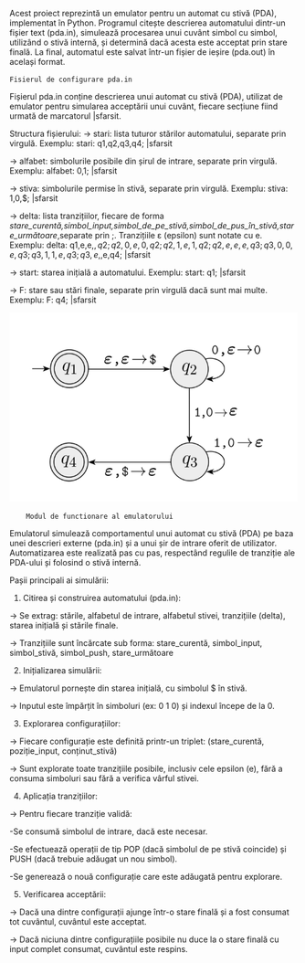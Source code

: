 Acest proiect reprezintă un emulator pentru un automat cu stivă (PDA), implementat în Python. Programul citește descrierea automatului dintr-un fișier text (pda.in), simulează procesarea unui cuvânt simbol cu simbol, utilizând o stivă internă, și determină dacă acesta este acceptat prin stare finală. La final, automatul este salvat într-un fișier de ieșire (pda.out) în același format.

    Fisierul de configurare pda.in

Fișierul pda.in conține descrierea unui automat cu stivă (PDA), utilizat de emulator pentru simularea acceptării unui cuvânt, fiecare secțiune fiind urmată de marcatorul |sfarsit.

Structura fișierului:
-> stari: lista tuturor stărilor automatului, separate prin virgulă.
Exemplu: stari: q1,q2,q3,q4; |sfarsit

-> alfabet: simbolurile posibile din șirul de intrare, separate prin virgulă.
Exemplu: alfabet: 0,1; |sfarsit

-> stiva: simbolurile permise în stivă, separate prin virgulă.
Exemplu: stiva: 1,0,$; |sfarsit

-> delta: lista tranzițiilor, fiecare de forma *stare_curentă,simbol_input,simbol_de_pe_stivă,simbol_de_pus_în_stivă,stare_următoare*,separate prin ;. 
  Tranzițiile ε (epsilon) sunt notate cu e.
Exemplu: delta: q1,e,e,$,q2; q2,0,e,0,q2; q2,1,e,1,q2; q2,e,e,e,q3; q3,0,0,e,q3; q3,1,1,e,q3; q3,e,$,e,q4; |sfarsit

-> start: starea inițială a automatului.
Exemplu: start: q1; |sfarsit

-> F: stare sau stări finale, separate prin virgulă dacă sunt mai multe.
Exemplu: F: q4; |sfarsit

![image_alt](https://github.com/adapreda/automate/blob/19fbb8f4a10f4bec812f3a77fd608d067a02f885/pda/Screenshot%202025-05-24%20160511.png)

        Modul de functionare al emulatorului

Emulatorul simulează comportamentul unui automat cu stivă (PDA) pe baza unei descrieri externe (pda.in) și a unui șir de intrare oferit de utilizator. Automatizarea este realizată pas cu pas, respectând regulile de tranziție ale PDA-ului și folosind o stivă internă.

Pașii principali ai simulării:

1. Citirea și construirea automatului (pda.in):

-> Se extrag: stările, alfabetul de intrare, alfabetul stivei, tranzițiile (delta), starea inițială și stările finale.

-> Tranzițiile sunt încărcate sub forma:    stare_curentă, simbol_input, simbol_stivă, simbol_push, stare_următoare

2. Inițializarea simulării:

-> Emulatorul pornește din starea inițială, cu simbolul $ în stivă.

-> Inputul este împărțit în simboluri (ex: 0 1 0) și indexul începe de la 0.

3. Explorarea configurațiilor:

-> Fiecare configurație este definită printr-un triplet: (stare_curentă, poziție_input, conținut_stivă)

-> Sunt explorate toate tranzițiile posibile, inclusiv cele epsilon (e), fără a consuma simboluri sau fără a verifica vârful stivei.

4. Aplicația tranzițiilor:

-> Pentru fiecare tranziție validă:

-Se consumă simbolul de intrare, dacă este necesar.

-Se efectuează operații de tip POP (dacă simbolul de pe stivă coincide) și PUSH (dacă trebuie adăugat un nou simbol).

-Se generează o nouă configurație care este adăugată pentru explorare.

5. Verificarea acceptării:

-> Dacă una dintre configurații ajunge într-o stare finală și a fost consumat tot cuvântul, cuvântul este acceptat.

-> Dacă niciuna dintre configurațiile posibile nu duce la o stare finală cu input complet consumat, cuvântul este respins.
